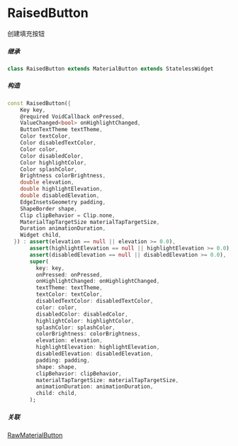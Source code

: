 # RaisedButton

创建填充按钮

##### 继承
``` dart
class RaisedButton extends MaterialButton extends StatelessWidget
```
##### 构造

``` dart
const RaisedButton({
    Key key,
    @required VoidCallback onPressed,
    ValueChanged<bool> onHighlightChanged,
    ButtonTextTheme textTheme,
    Color textColor,
    Color disabledTextColor,
    Color color,
    Color disabledColor,
    Color highlightColor,
    Color splashColor,
    Brightness colorBrightness,
    double elevation,
    double highlightElevation,
    double disabledElevation,
    EdgeInsetsGeometry padding,
    ShapeBorder shape,
    Clip clipBehavior = Clip.none,
    MaterialTapTargetSize materialTapTargetSize,
    Duration animationDuration,
    Widget child,
  }) : assert(elevation == null || elevation >= 0.0),
       assert(highlightElevation == null || highlightElevation >= 0.0),
       assert(disabledElevation == null || disabledElevation >= 0.0),
       super(
         key: key,
         onPressed: onPressed,
         onHighlightChanged: onHighlightChanged,
         textTheme: textTheme,
         textColor: textColor,
         disabledTextColor: disabledTextColor,
         color: color,
         disabledColor: disabledColor,
         highlightColor: highlightColor,
         splashColor: splashColor,
         colorBrightness: colorBrightness,
         elevation: elevation,
         highlightElevation: highlightElevation,
         disabledElevation: disabledElevation,
         padding: padding,
         shape: shape,
         clipBehavior: clipBehavior,
         materialTapTargetSize: materialTapTargetSize,
         animationDuration: animationDuration,
         child: child,
       );
```
##### 关联

[RawMaterialButton](./RawMaterialButton.md)

<!-- [SizedBox](./SizedBox.md)

[Padding](./Padding.md)

[DecoratedBox](./DecoratedBox.md)

[ConstrainedBox](./ConstrainedBox.md)

[Transform](./Transform.html) -->